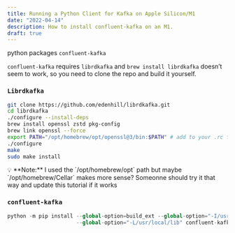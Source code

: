 ```yaml
---
title: Running a Python Client for Kafka on Apple Silicon/M1 
date: "2022-04-14"
description: How to install confluent-kafka on an M1.
draft: true
---
```



python packages `confluent-kafka`

`confluent-kafka` requires `librdkafka` and `brew install librdkafka` doesn’t seem to work, so you need to clone the repo and build it yourself.

### `Librdkafka`

```bash
git clone https://github.com/edenhill/librdkafka.git
cd librdkafka
./configure --install-deps
brew install openssl zstd pkg-config
brew link openssl --force
export PATH="/opt/homebrew/opt/openssl@3/bin:$PATH" # add to your .rc file
./configure
make
sudo make install
```

<aside>
💡 **Note:** I used the `/opt/homebrew/opt` path but maybe `/opt/homebrew/Cellar` makes more sense? Someonne should try it that way and update this tutorial if it works

</aside>

### `confluent-kafka`

```python
python -m pip install --global-option=build_ext --global-option="-I/usr/local/include" \
                      --global-option="-L/usr/local/lib" confluent-kafka

```           